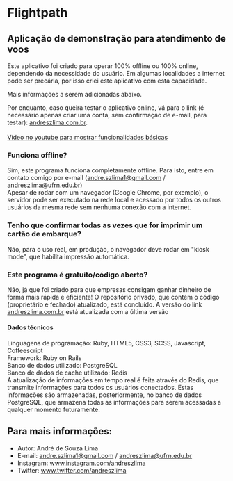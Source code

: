 # Flightpath
## Aplicação de demonstração para atendimento de voos



Este aplicativo foi criado para operar 100% offline ou 100% online, dependendo da necessidade do usuário.
Em algumas localidades a internet pode ser precária, por isso criei este aplicativo com esta capacidade. 

Mais informações a serem adicionadas abaixo.

Por enquanto, caso queira testar o aplicativo online, vá para o link (é necessário apenas criar uma conta, sem confirmação de e-mail, para testar): [andreszlima.com.br](http://www.andreszlima.com.br).<br><br>
[Vídeo no youtube para mostrar funcionalidades básicas](https://youtu.be/AyV9l53ODdU)


### Funciona offline?

Sim, este programa funciona completamente offline. Para isto, entre em contato comigo por e-mail (andre.szlima1@gmail.com / andreszlima@ufrn.edu.br)<br>
Apesar de rodar com um navegador (Google Chrome, por exemplo), o servidor pode ser executado na rede local e acessado por todos os outros usuários da mesma rede sem nenhuma conexão com a internet.

### Tenho que confirmar todas as vezes que for imprimir um cartão de embarque?

Não, para o uso real, em produção, o navegador deve rodar em "kiosk mode", que habilita impressão automática.

### Este programa é gratuito/código aberto?

Não, já que foi criado para que empresas consigam ganhar dinheiro de forma mais rápida e eficiente! O repositório privado, que contém o código (proprietário e fechado) atualizado, está concluído. A versão do link [andreszlima.com.br](http://www.andreszlima.com.br) está atualizada com a última versão

#### Dados técnicos

Linguagens de programação: Ruby, HTML5, CSS3, SCSS, Javascript, Coffeescript<br>
Framework: Ruby on Rails<br>
Banco de dados utilizado: PostgreSQL<br>
Banco de dados de cache utilizado: Redis<br>
A atualização de informações em tempo real é feita através do Redis, que transmite informações para todos os usuários conectados. Estas informações são armazenadas, posteriormente, no banco de dados PostgreSQL, que armazena todas as informações para serem acessadas a qualquer momento futuramente.

## Para mais informações: 

* Autor: André de Souza Lima
* E-mail: andre.szlima1@gmail.com / andreszlima@ufrn.edu.br
* Instagram: www.instagram.com/andreszlima
* Twitter: www.twitter.com/andreszlima
